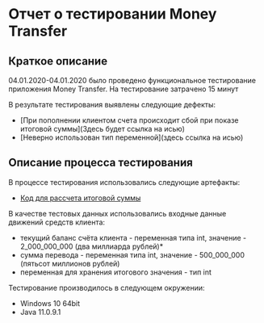 # Отчет о тестировании Money Transfer
## Краткое описание

04.01.2020-04.01.2020 было проведено функциональное тестирование приложения Money Transfer.
На тестирование затрачено 15 минут

В результате тестирования выявлены следующие дефекты:
* [При пополнении клиентом счета происходит сбой при показе итоговой суммы](Здесь будет ссылка на исью)
* [Неверно использован тип переменной](здесь ссылка на исью)
## Описание процесса тестирования

В процессе тестирования использовались следующие артефакты:
* [Код для рассчета итоговой суммы](https://github.com/helenkhim/-2-1/blob/master/Code.java) 


В качестве тестовых данных использовались входные данные движений средств клиента:
* текущий баланс счёта клиента - переменная типа int, значение - 2_000_000_000 (два миллиарда рублей)*
* сумма перевода - переменная типа int, значение - 500_000_000 (пятьсот миллионов рублей)
* переменная для хранения итогового значения - тип int
 
 Тестирование производилось в следующем окружении:
* Windows 10 64bit
* Java 11.0.9.1
